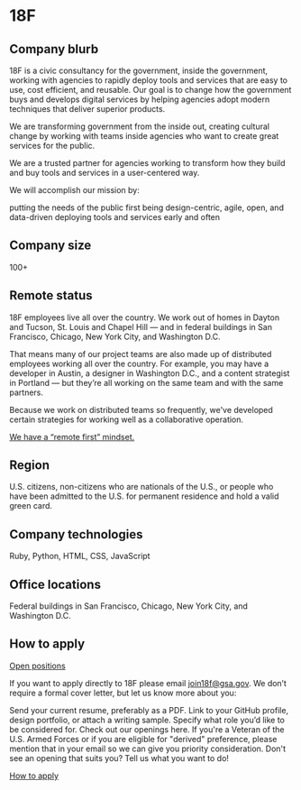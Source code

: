 # 18F

## Company blurb

18F is a civic consultancy for the government, inside the government, working with agencies to rapidly deploy tools and services that are easy to use, cost efficient, and reusable. Our goal is to change how the government buys and develops digital services by helping agencies adopt modern techniques that deliver superior products.

We are transforming government from the inside out, creating cultural change by working with teams inside agencies who want to create great services for the public.

We are a trusted partner for agencies working to transform how they build and buy tools and services in a user-centered way.

We will accomplish our mission by:

putting the needs of the public first
being design-centric, agile, open, and data-driven
deploying tools and services early and often

## Company size

100+

## Remote status

18F employees live all over the country. We work out of homes in Dayton and Tucson, St. Louis and Chapel Hill — and in federal buildings in San Francisco, Chicago, New York City, and Washington D.C.

That means many of our project teams are also made up of distributed employees working all over the country. For example, you may have a developer in Austin, a designer in Washington D.C., and a content strategist in Portland — but they’re all working on the same team and with the same partners.

Because we work on distributed teams so frequently, we've developed certain strategies for working well as a collaborative operation.

[We have a “remote first” mindset.](https://18f.gsa.gov/2015/10/15/best-practices-for-distributed-teams/)

## Region

U.S. citizens, non-citizens who are nationals of the U.S., or people who have been admitted to the U.S. for permanent residence and hold a valid green card.

## Company technologies

Ruby, Python, HTML, CSS, JavaScript

## Office locations

Federal buildings in San Francisco, Chicago, New York City, and Washington D.C.

## How to apply

[Open positions](https://pages.18f.gov/joining-18f/open-positions/)

If you want to apply directly to 18F please email join18f@gsa.gov. We don’t require a formal cover letter, but let us know more about you:

Send your current resume, preferably as a PDF.
Link to your GitHub profile, design portfolio, or attach a writing sample.
Specify what role you’d like to be considered for. Check out our openings here.
If you're a Veteran of the U.S. Armed Forces or if you are eligible for "derived" preference, please mention that in your email so we can give you priority consideration.
Don't see an opening that suits you? Tell us what you want to do!

[How to apply](https://pages.18f.gov/joining-18f/how-to-apply/)
